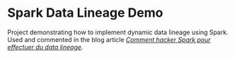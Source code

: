 # Spark Data Lineage Demo

Project demonstrating how to implement dynamic data lineage using Spark. 
<br>
Used and commented in the blog article <i>[Comment hacker Spark pour effectuer du data lineage](https://blog.octo.com/comment-hacker-spark-pour-effectuer-du-data-lineage/)</i>.

